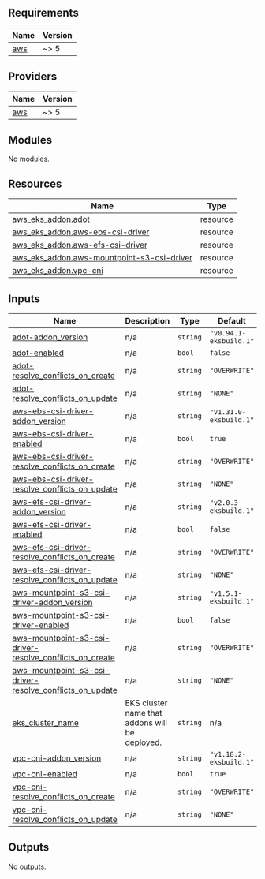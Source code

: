 ## Requirements

| Name | Version |
|------|---------|
| <a name="requirement_aws"></a> [aws](#requirement\_aws) | ~> 5 |

## Providers

| Name | Version |
|------|---------|
| <a name="provider_aws"></a> [aws](#provider\_aws) | ~> 5 |

## Modules

No modules.

## Resources

| Name | Type |
|------|------|
| [aws_eks_addon.adot](https://registry.terraform.io/providers/hashicorp/aws/latest/docs/resources/eks_addon) | resource |
| [aws_eks_addon.aws-ebs-csi-driver](https://registry.terraform.io/providers/hashicorp/aws/latest/docs/resources/eks_addon) | resource |
| [aws_eks_addon.aws-efs-csi-driver](https://registry.terraform.io/providers/hashicorp/aws/latest/docs/resources/eks_addon) | resource |
| [aws_eks_addon.aws-mountpoint-s3-csi-driver](https://registry.terraform.io/providers/hashicorp/aws/latest/docs/resources/eks_addon) | resource |
| [aws_eks_addon.vpc-cni](https://registry.terraform.io/providers/hashicorp/aws/latest/docs/resources/eks_addon) | resource |

## Inputs

| Name | Description | Type | Default | Required |
|------|-------------|------|---------|:--------:|
| <a name="input_adot-addon_version"></a> [adot-addon\_version](#input\_adot-addon\_version) | n/a | `string` | `"v0.94.1-eksbuild.1"` | no |
| <a name="input_adot-enabled"></a> [adot-enabled](#input\_adot-enabled) | n/a | `bool` | `false` | no |
| <a name="input_adot-resolve_conflicts_on_create"></a> [adot-resolve\_conflicts\_on\_create](#input\_adot-resolve\_conflicts\_on\_create) | n/a | `string` | `"OVERWRITE"` | no |
| <a name="input_adot-resolve_conflicts_on_update"></a> [adot-resolve\_conflicts\_on\_update](#input\_adot-resolve\_conflicts\_on\_update) | n/a | `string` | `"NONE"` | no |
| <a name="input_aws-ebs-csi-driver-addon_version"></a> [aws-ebs-csi-driver-addon\_version](#input\_aws-ebs-csi-driver-addon\_version) | n/a | `string` | `"v1.31.0-eksbuild.1"` | no |
| <a name="input_aws-ebs-csi-driver-enabled"></a> [aws-ebs-csi-driver-enabled](#input\_aws-ebs-csi-driver-enabled) | n/a | `bool` | `true` | no |
| <a name="input_aws-ebs-csi-driver-resolve_conflicts_on_create"></a> [aws-ebs-csi-driver-resolve\_conflicts\_on\_create](#input\_aws-ebs-csi-driver-resolve\_conflicts\_on\_create) | n/a | `string` | `"OVERWRITE"` | no |
| <a name="input_aws-ebs-csi-driver-resolve_conflicts_on_update"></a> [aws-ebs-csi-driver-resolve\_conflicts\_on\_update](#input\_aws-ebs-csi-driver-resolve\_conflicts\_on\_update) | n/a | `string` | `"NONE"` | no |
| <a name="input_aws-efs-csi-driver-addon_version"></a> [aws-efs-csi-driver-addon\_version](#input\_aws-efs-csi-driver-addon\_version) | n/a | `string` | `"v2.0.3-eksbuild.1"` | no |
| <a name="input_aws-efs-csi-driver-enabled"></a> [aws-efs-csi-driver-enabled](#input\_aws-efs-csi-driver-enabled) | n/a | `bool` | `false` | no |
| <a name="input_aws-efs-csi-driver-resolve_conflicts_on_create"></a> [aws-efs-csi-driver-resolve\_conflicts\_on\_create](#input\_aws-efs-csi-driver-resolve\_conflicts\_on\_create) | n/a | `string` | `"OVERWRITE"` | no |
| <a name="input_aws-efs-csi-driver-resolve_conflicts_on_update"></a> [aws-efs-csi-driver-resolve\_conflicts\_on\_update](#input\_aws-efs-csi-driver-resolve\_conflicts\_on\_update) | n/a | `string` | `"NONE"` | no |
| <a name="input_aws-mountpoint-s3-csi-driver-addon_version"></a> [aws-mountpoint-s3-csi-driver-addon\_version](#input\_aws-mountpoint-s3-csi-driver-addon\_version) | n/a | `string` | `"v1.5.1-eksbuild.1"` | no |
| <a name="input_aws-mountpoint-s3-csi-driver-enabled"></a> [aws-mountpoint-s3-csi-driver-enabled](#input\_aws-mountpoint-s3-csi-driver-enabled) | n/a | `bool` | `false` | no |
| <a name="input_aws-mountpoint-s3-csi-driver-resolve_conflicts_on_create"></a> [aws-mountpoint-s3-csi-driver-resolve\_conflicts\_on\_create](#input\_aws-mountpoint-s3-csi-driver-resolve\_conflicts\_on\_create) | n/a | `string` | `"OVERWRITE"` | no |
| <a name="input_aws-mountpoint-s3-csi-driver-resolve_conflicts_on_update"></a> [aws-mountpoint-s3-csi-driver-resolve\_conflicts\_on\_update](#input\_aws-mountpoint-s3-csi-driver-resolve\_conflicts\_on\_update) | n/a | `string` | `"NONE"` | no |
| <a name="input_eks_cluster_name"></a> [eks\_cluster\_name](#input\_eks\_cluster\_name) | EKS cluster name that addons will be deployed. | `string` | n/a | yes |
| <a name="input_vpc-cni-addon_version"></a> [vpc-cni-addon\_version](#input\_vpc-cni-addon\_version) | n/a | `string` | `"v1.18.2-eksbuild.1"` | no |
| <a name="input_vpc-cni-enabled"></a> [vpc-cni-enabled](#input\_vpc-cni-enabled) | n/a | `bool` | `true` | no |
| <a name="input_vpc-cni-resolve_conflicts_on_create"></a> [vpc-cni-resolve\_conflicts\_on\_create](#input\_vpc-cni-resolve\_conflicts\_on\_create) | n/a | `string` | `"OVERWRITE"` | no |
| <a name="input_vpc-cni-resolve_conflicts_on_update"></a> [vpc-cni-resolve\_conflicts\_on\_update](#input\_vpc-cni-resolve\_conflicts\_on\_update) | n/a | `string` | `"NONE"` | no |

## Outputs

No outputs.
